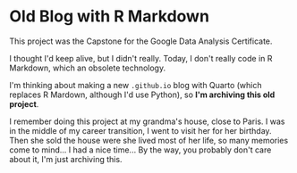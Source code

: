 # Old Blog with R Markdown

This project was the Capstone for the Google Data Analysis Certificate.

I thought I'd keep alive, but I didn't really. Today, I don't really code in R Markdown, which an obsolete technology.

I'm thinking about making a new `.github.io` blog with Quarto (which replaces R Mardown, although I'd use Python), so **I'm archiving this old project**.

I remember doing this project at my grandma's house, close to Paris. I was in the middle of my career transition, I went to visit her for her birthday. Then she sold the house were she lived most of her life, so many memories come to mind... I had a nice time... By the way, you probably don't care about it, I'm just archiving this.
